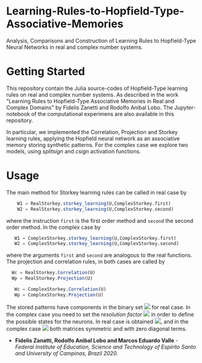 # Learning-Rules-to-Hopfield-Type-Associative-Memories


Analysis, Comparisons and Construction of Learning Rules to Hopfield-Type Neural Networks in real and complex number systems. 

# Getting Started

This repository contain the Julia source-codes of Hopfield-Type learning rules on real and complex number systems. As described in the work "Learning Rules to Hopfield-Type Associative Memories in Real and Complex Domains" by Fidelis Zanetti and Rodolfo Anibal Lobo. The Jupyter-notebook of the computational experimens are also available in this repository.

In particular, we implemented the Correlation, Projection and Storkey learning rules, applying the Hopfield neural network as an associative memory storing synthetic patterns. For the complex case we explore two models, using *splitsign* and *csign* activation functions. 

# Usage

The main method for Storkey learning rules can be called in real case by
```julia
    W1 = RealStorkey.storkey_learning(U,ComplexStorkey.first)
    W2 = RealStorkey.storkey_learning(U,ComplexStorkey.second)
```
where the instruction ```first``` is the first order method and ```second``` the second order method. 
In the complex case by

 ```julia
    W1 = ComplexStorkey.storkey_learning(U,ComplexStorkey.first)
    W2 = ComplexStorkey.storkey_learning(U,ComplexStorkey.second)
 ```
 where the arguments ``` first ``` and ``` second ``` are analogous to the real functions.
 The projection and correlation rules, in both cases are called by
 
  ```julia
    Wc = RealStorkey.Correlation(U)
    Wp = RealStorkey.Projection(U)
 ```
 
 ```julia
    Wc = ComplexStorkey.Correlation(U)
    Wp = ComplexStorkey.Projection(U)
 ```
 The stored patterns have components in the binary set <img src="https://render.githubusercontent.com/render/math?math=%5C%7B%2B1%2C-1%5C%7D"> for real case. In the complex case you need to set the *resolution factor* <img src="https://render.githubusercontent.com/render/math?math=K"> in order to define the possible states for the neurons. In real case is obtained <img src="https://render.githubusercontent.com/render/math?math=W%20%5Cin%20%5Cmathbb%7BR%7D%5E%7BN%5Ctimes%20N%7D">, and in the complex case <img src="https://render.githubusercontent.com/render/math?math=W%20%5Cin%20%5Cmathbb%7BC%7D%5E%7BN%5Ctimes%20N%7D"> both matrices symmetric and with zero diagonal terms. 


- **Fidelis Zanatti, Rodolfo Anibal Lobo and Marcos Eduardo Valle** - *Federal Institute of Education, Science and Technology of Espírito Santo and University of Campinas, Brazil 2020.*
